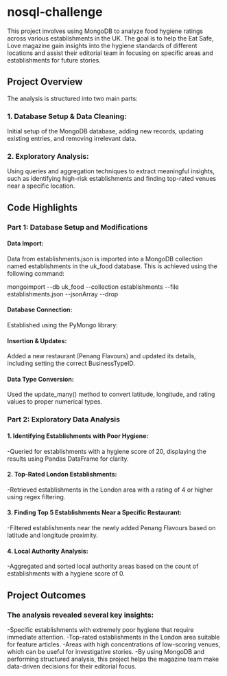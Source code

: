 # nosql-challenge

This project involves using MongoDB to analyze food hygiene ratings across various establishments in the UK. The goal is to help the Eat Safe, Love magazine gain insights into the hygiene standards of different locations and assist their editorial team in focusing on specific areas and establishments for future stories.

## Project Overview
The analysis is structured into two main parts:

### 1. Database Setup & Data Cleaning: 
Initial setup of the MongoDB database, adding new records, updating existing entries, and removing irrelevant data.

### 2. Exploratory Analysis: 
Using queries and aggregation techniques to extract meaningful insights, such as identifying high-risk establishments and finding top-rated venues near a specific location.

## Code Highlights

### Part 1: Database Setup and Modifications

#### Data Import: 
Data from establishments.json is imported into a MongoDB collection named establishments in the uk_food database. This is achieved using the following command:

 mongoimport --db uk_food --collection establishments --file establishments.json --jsonArray --drop
 
#### Database Connection: 
Established using the PyMongo library:

#### Insertion & Updates: 
Added a new restaurant (Penang Flavours) and updated its details, including setting the correct BusinessTypeID.

#### Data Type Conversion: 
Used the update_many() method to convert latitude, longitude, and rating values to proper numerical types.

### Part 2: Exploratory Data Analysis

#### 1. Identifying Establishments with Poor Hygiene:
-Queried for establishments with a hygiene score of 20, displaying the results using Pandas DataFrame for clarity.

#### 2. Top-Rated London Establishments:
-Retrieved establishments in the London area with a rating of 4 or higher using regex filtering.

#### 3. Finding Top 5 Establishments Near a Specific Restaurant:
-Filtered establishments near the newly added Penang Flavours based on latitude and longitude proximity.

#### 4. Local Authority Analysis:
-Aggregated and sorted local authority areas based on the count of establishments with a hygiene score of 0.

## Project Outcomes

### The analysis revealed several key insights:

-Specific establishments with extremely poor hygiene that require immediate attention.
-Top-rated establishments in the London area suitable for feature articles.
-Areas with high concentrations of low-scoring venues, which can be useful for investigative stories.
-By using MongoDB and performing structured analysis, this project helps the magazine team make data-driven decisions for their editorial focus.